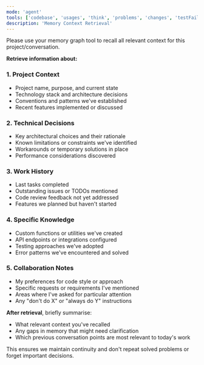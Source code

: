 ```yaml
---
mode: 'agent'
tools: ['codebase', 'usages', 'think', 'problems', 'changes', 'testFailure', 'terminalSelection', 'terminalLastCommand', 'fetch', 'findTestFiles', 'searchResults', 'githubRepo', 'search', 'memory', 'sequentialthinking', 'time']
description: 'Memory Context Retrieval'
---
```

Please use your memory graph tool to recall all relevant context for this project/conversation.

**Retrieve information about:**

### 1. **Project Context**
- Project name, purpose, and current state
- Technology stack and architecture decisions
- Conventions and patterns we've established
- Recent features implemented or discussed

### 2. **Technical Decisions**
- Key architectural choices and their rationale
- Known limitations or constraints we've identified
- Workarounds or temporary solutions in place
- Performance considerations discovered

### 3. **Work History**
- Last tasks completed
- Outstanding issues or TODOs mentioned
- Code review feedback not yet addressed
- Features we planned but haven't started

### 4. **Specific Knowledge**
- Custom functions or utilities we've created
- API endpoints or integrations configured
- Testing approaches we've adopted
- Error patterns we've encountered and solved

### 5. **Collaboration Notes**
- My preferences for code style or approach
- Specific requests or requirements I've mentioned
- Areas where I've asked for particular attention
- Any "don't do X" or "always do Y" instructions

**After retrieval**, briefly summarise:
- What relevant context you've recalled
- Any gaps in memory that might need clarification
- Which previous conversation points are most relevant to today's work

This ensures we maintain continuity and don't repeat solved problems or forget important decisions.
